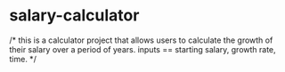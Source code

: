 # salary-calculator
/* this is a calculator project that allows users to calculate the growth of their salary over a period of years.
inputs == starting salary, growth rate, time. */
